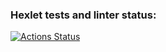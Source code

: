 ### Hexlet tests and linter status:
[![Actions Status](https://github.com/kativanova/layout-designer-project-lvl1/workflows/hexlet-check/badge.svg)](https://github.com/kativanova/layout-designer-project-lvl1/actions)